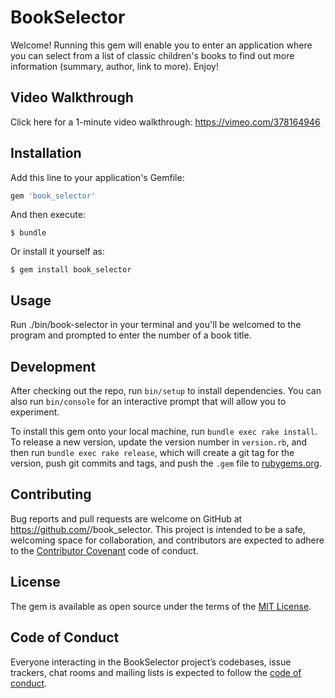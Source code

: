 # BookSelector

Welcome! Running this gem will enable you to enter an application where you can select from a list of classic children's books to find out more information (summary, author, link to more). Enjoy!

## Video Walkthrough

Click here for a 1-minute video walkthrough: https://vimeo.com/378164946

## Installation

Add this line to your application's Gemfile:

```ruby
gem 'book_selector'
```

And then execute:

    $ bundle

Or install it yourself as:

    $ gem install book_selector

## Usage

Run ./bin/book-selector in your terminal and you'll be welcomed to the program and prompted to enter the number of a book title.

## Development

After checking out the repo, run `bin/setup` to install dependencies. You can also run `bin/console` for an interactive prompt that will allow you to experiment.

To install this gem onto your local machine, run `bundle exec rake install`. To release a new version, update the version number in `version.rb`, and then run `bundle exec rake release`, which will create a git tag for the version, push git commits and tags, and push the `.gem` file to [rubygems.org](https://rubygems.org).

## Contributing

Bug reports and pull requests are welcome on GitHub at https://github.com/<AnnaWijetunga>/book_selector. This project is intended to be a safe, welcoming space for collaboration, and contributors are expected to adhere to the [Contributor Covenant](http://contributor-covenant.org) code of conduct.

## License

The gem is available as open source under the terms of the [MIT License](https://opensource.org/licenses/MIT).

## Code of Conduct

Everyone interacting in the BookSelector project’s codebases, issue trackers, chat rooms and mailing lists is expected to follow the [code of conduct](https://github.com/<AnnaWijetunga>/book_selector/blob/master/CODE_OF_CONDUCT.md).
